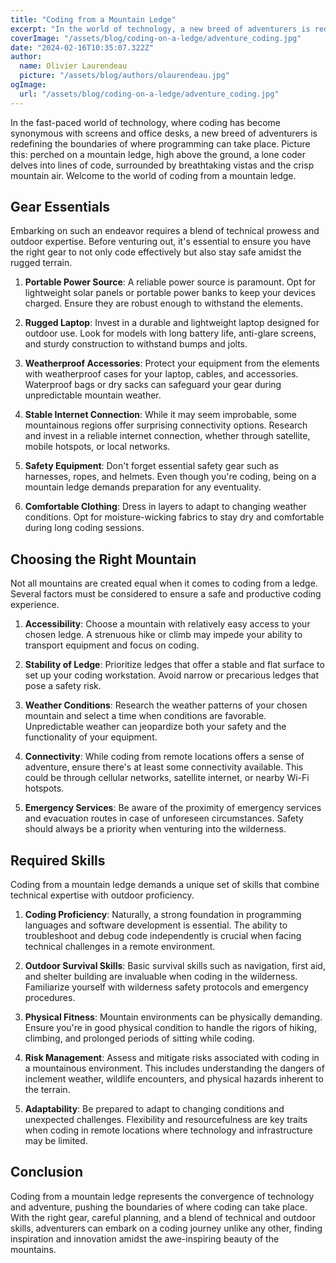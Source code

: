 ```yaml
---
title: "Coding from a Mountain Ledge"
excerpt: "In the world of technology, a new breed of adventurers is redefining programming. Perched on a mountain ledge, a lone coder delves into lines of code, surrounded by breathtaking vistas. Essential gear, mountain selection, and skills merge to create this unique coding experience."
coverImage: "/assets/blog/coding-on-a-ledge/adventure_coding.jpg"
date: "2024-02-16T10:35:07.322Z"
author:
  name: Olivier Laurendeau
  picture: "/assets/blog/authors/olaurendeau.jpg"
ogImage:
  url: "/assets/blog/coding-on-a-ledge/adventure_coding.jpg"
---
```


In the fast-paced world of technology, where coding has become synonymous with screens and office desks, a new breed of adventurers is redefining the boundaries of where programming can take place. Picture this: perched on a mountain ledge, high above the ground, a lone coder delves into lines of code, surrounded by breathtaking vistas and the crisp mountain air. Welcome to the world of coding from a mountain ledge.

## Gear Essentials

Embarking on such an endeavor requires a blend of technical prowess and outdoor expertise. Before venturing out, it's essential to ensure you have the right gear to not only code effectively but also stay safe amidst the rugged terrain.

1. **Portable Power Source**: A reliable power source is paramount. Opt for lightweight solar panels or portable power banks to keep your devices charged. Ensure they are robust enough to withstand the elements.

2. **Rugged Laptop**: Invest in a durable and lightweight laptop designed for outdoor use. Look for models with long battery life, anti-glare screens, and sturdy construction to withstand bumps and jolts.

3. **Weatherproof Accessories**: Protect your equipment from the elements with weatherproof cases for your laptop, cables, and accessories. Waterproof bags or dry sacks can safeguard your gear during unpredictable mountain weather.

4. **Stable Internet Connection**: While it may seem improbable, some mountainous regions offer surprising connectivity options. Research and invest in a reliable internet connection, whether through satellite, mobile hotspots, or local networks.

5. **Safety Equipment**: Don't forget essential safety gear such as harnesses, ropes, and helmets. Even though you're coding, being on a mountain ledge demands preparation for any eventuality.

6. **Comfortable Clothing**: Dress in layers to adapt to changing weather conditions. Opt for moisture-wicking fabrics to stay dry and comfortable during long coding sessions.

## Choosing the Right Mountain

Not all mountains are created equal when it comes to coding from a ledge. Several factors must be considered to ensure a safe and productive coding experience.

1. **Accessibility**: Choose a mountain with relatively easy access to your chosen ledge. A strenuous hike or climb may impede your ability to transport equipment and focus on coding.

2. **Stability of Ledge**: Prioritize ledges that offer a stable and flat surface to set up your coding workstation. Avoid narrow or precarious ledges that pose a safety risk.

3. **Weather Conditions**: Research the weather patterns of your chosen mountain and select a time when conditions are favorable. Unpredictable weather can jeopardize both your safety and the functionality of your equipment.

4. **Connectivity**: While coding from remote locations offers a sense of adventure, ensure there's at least some connectivity available. This could be through cellular networks, satellite internet, or nearby Wi-Fi hotspots.

5. **Emergency Services**: Be aware of the proximity of emergency services and evacuation routes in case of unforeseen circumstances. Safety should always be a priority when venturing into the wilderness.

## Required Skills

Coding from a mountain ledge demands a unique set of skills that combine technical expertise with outdoor proficiency.

1. **Coding Proficiency**: Naturally, a strong foundation in programming languages and software development is essential. The ability to troubleshoot and debug code independently is crucial when facing technical challenges in a remote environment.

2. **Outdoor Survival Skills**: Basic survival skills such as navigation, first aid, and shelter building are invaluable when coding in the wilderness. Familiarize yourself with wilderness safety protocols and emergency procedures.

3. **Physical Fitness**: Mountain environments can be physically demanding. Ensure you're in good physical condition to handle the rigors of hiking, climbing, and prolonged periods of sitting while coding.

4. **Risk Management**: Assess and mitigate risks associated with coding in a mountainous environment. This includes understanding the dangers of inclement weather, wildlife encounters, and physical hazards inherent to the terrain.

5. **Adaptability**: Be prepared to adapt to changing conditions and unexpected challenges. Flexibility and resourcefulness are key traits when coding in remote locations where technology and infrastructure may be limited.

## Conclusion

Coding from a mountain ledge represents the convergence of technology and adventure, pushing the boundaries of where coding can take place. With the right gear, careful planning, and a blend of technical and outdoor skills, adventurers can embark on a coding journey unlike any other, finding inspiration and innovation amidst the awe-inspiring beauty of the mountains.
